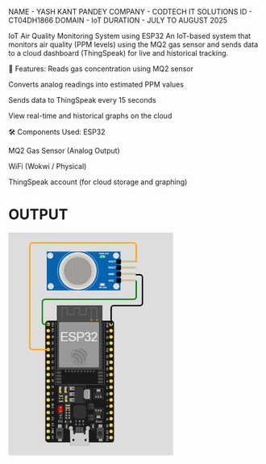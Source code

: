 NAME - YASH KANT PANDEY COMPANY - CODTECH IT SOLUTIONS ID - CT04DH1866 DOMAIN - IoT DURATION - JULY TO AUGUST 2025

IoT Air Quality Monitoring System using ESP32
An IoT-based system that monitors air quality (PPM levels) using the MQ2 gas sensor and sends data to a cloud dashboard (ThingSpeak) for live and historical tracking.

🎯 Features:
Reads gas concentration using MQ2 sensor

Converts analog readings into estimated PPM values

Sends data to ThingSpeak every 15 seconds

View real-time and historical graphs on the cloud

🛠️ Components Used:
ESP32

MQ2 Gas Sensor (Analog Output)

WiFi (Wokwi / Physical)

ThingSpeak account (for cloud storage and graphing)
# OUTPUT
![image alt](https://github.com/yashmathura/codtechT4/blob/36785e7d6f0542ff0f19060bb9775ce1e80020a6/Screenshot%202025-07-08%20190541.png)
